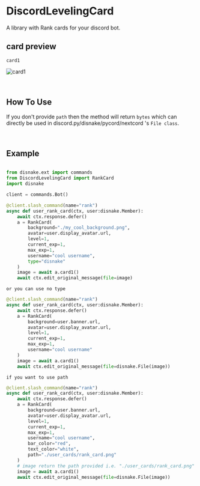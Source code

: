# DiscordLevelingCard
A library with Rank cards for your discord bot.



## card preview

`card1`

![card1](https://cdn.discordapp.com/attachments/907213435358547968/994620579816681572/unknown.png)


<br>


## How To Use

If you don't provide `path` then the method will return `bytes` which can directly be used in discord.py/disnake/pycord/nextcord 's `File class`.


<br>


## Example

```py

from disnake.ext import commands
from DiscordLevelingCard import RankCard
import disnake

client = commands.Bot()

@client.slash_command(name="rank")
async def user_rank_card(ctx, user:disnake.Member):
    await ctx.response.defer()
    a = RankCard(
        background="./my_cool_background.png",
        avatar=user.display_avatar.url,
        level=1,
        current_exp=1,
        max_exp=1,
        username="cool username",
        type="disnake"
    )
    image = await a.card1()
    await ctx.edit_original_message(file=image)

```

`or you can use no type`

```py
@client.slash_command(name="rank")
async def user_rank_card(ctx, user:disnake.Member):
    await ctx.response.defer()
    a = RankCard(
        background=user.banner.url,
        avatar=user.display_avatar.url,
        level=1,
        current_exp=1,
        max_exp=1,
        username="cool username"
    )
    image = await a.card1()
    await ctx.edit_original_message(file=disnake.File(image))
```

`if you want to use path`
```py
@client.slash_command(name="rank")
async def user_rank_card(ctx, user:disnake.Member):
    await ctx.response.defer()
    a = RankCard(
        background=user.banner.url,
        avatar=user.display_avatar.url,
        level=1,
        current_exp=1,
        max_exp=1,
        username="cool username",
        bar_color="red",
        text_color="white",
        path="./user_cards/rank_card.png"
    )
    # image return the path provided i.e. "./user_cards/rank_card.png"
    image = await a.card1()
    await ctx.edit_original_message(file=disnake.File(image))
```